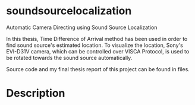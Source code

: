 # soundsourcelocalization
Automatic Camera Directing using Sound Source Localization

In this thesis, Time Difference of Arrival method has been used in order to find sound source's estimated location. To visualize the location, Sony's EVI-D31V camera, which can be controlled over VISCA Protocol, is used to be rotated towards the sound source automatically.

Source code and my final thesis report of this project can be found in files.

# Description
